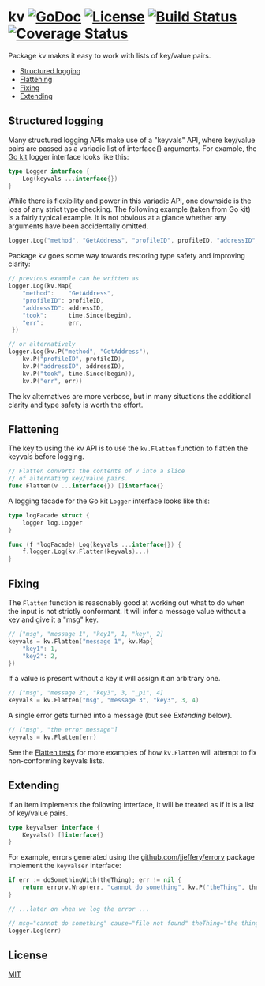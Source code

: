 # kv [![GoDoc](https://godoc.org/github.com/jjeffery/kv?status.svg)](https://godoc.org/github.com/jjeffery/kv) [![License](http://img.shields.io/badge/license-MIT-green.svg?style=flat)](https://raw.githubusercontent.com/jjeffery/kv/master/LICENSE.md) [![Build Status](https://travis-ci.org/jjeffery/kv.svg?branch=master)](https://travis-ci.org/jjeffery/kv) [![Coverage Status](https://coveralls.io/repos/github/jjeffery/kv/badge.svg?branch=master)](https://coveralls.io/github/jjeffery/kv?branch=master)

Package kv makes it easy to work with lists of key/value pairs.

- [Structured logging](#structured-logging)
- [Flattening](#flattening)
- [Fixing](#fixing)
- [Extending](#extending)

## Structured logging

Many structured logging APIs make use of a "keyvals" API, where key/value
pairs are passed as a variadic list of interface{} arguments.
For example, the [Go kit](https://github.com/go-kit/kit/tree/master/log) 
logger interface looks like this:

```go
type Logger interface {
    Log(keyvals ...interface{})
}
```

While there is flexibility and power in this variadic API,
one downside is the loss of any strict type checking. The following 
example (taken from Go kit) is a fairly typical example.
It is not obvious at a glance whether any arguments have been accidentally 
omitted.

```go
logger.Log("method", "GetAddress", "profileID", profileID, "addressID", addressID, "took", time.Since(begin), "err", err)
```
Package kv goes some way towards restoring type safety and improving clarity:
```go
// previous example can be written as
logger.Log(kv.Map{
    "method":    "GetAddress",
    "profileID": profileID,
    "addressID": addressID,
    "took":      time.Since(begin),
    "err":       err,
 })

// or alternatively
logger.Log(kv.P("method", "GetAddress"),
    kv.P("profileID", profileID),
    kv.P("addressID", addressID),
    kv.P("took", time.Since(begin)),
    kv.P("err", err))
```

The kv alternatives are more verbose, but in many situations the additional
clarity and type safety is worth the effort.

## Flattening

The key to using the kv API is to use the `kv.Flatten` function to flatten
the keyvals before logging.

```go
// Flatten converts the contents of v into a slice
// of alternating key/value pairs.
func Flatten(v ...interface{}) []interface{}
```

A logging facade for the Go kit `Logger` interface looks like this:

```go
type logFacade struct {
    logger log.Logger
}

func (f *logFacade) Log(keyvals ...interface{}) {
    f.logger.Log(kv.Flatten(keyvals)...)
}
```

## Fixing

The `Flatten` function is reasonably good at working out what to do when
the input is not strictly conformant. It will infer a message value without 
a key and give it a "msg" key.

```go
// ["msg", "message 1", "key1", 1, "key", 2]
keyvals = kv.Flatten("message 1", kv.Map{
    "key1": 1,
    "key2": 2,
})
```

If a value is present without a key it will assign it an arbitrary one.
```go
// ["msg", "message 2", "key3", 3, "_p1", 4]
keyvals = kv.Flatten("msg", "message 3", "key3", 3, 4)
```

A single error gets turned into a message (but see *Extending* below).
```go
// ["msg", "the error message"]
keyvals = kv.Flatten(err)
```

See the [Flatten tests](https://github.com/jjeffery/kv/blob/master/flatten_test.go)
for more examples of how `kv.Flatten` will attempt to fix non-conforming 
keyvals lists.

## Extending

If an item implements the following interface, it will be treated as if it
is a list of key/value pairs.

```go
type keyvalser interface {
    Keyvals() []interface{}
}
```

For example, errors generated using the 
[github.com/jjeffery/errorv](https://github.com/jjeffery/errorv) package 
implement the `keyvalser` interface:

```go
if err := doSomethingWith(theThing); err != nil {
    return errorv.Wrap(err, "cannot do something", kv.P("theThing", theThing))
}

// ...later on when we log the error ...

// msg="cannot do something" cause="file not found" theThing="the thing"
logger.Log(err)

```

## License

[MIT](https://raw.githubusercontent.com/jjeffery/kv/master/LICENSE.md)
